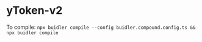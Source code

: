 # yToken-v2

To compile:
`npx buidler compile --config buidler.compound.config.ts && npx buidler compile`